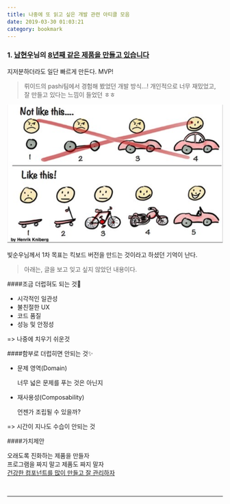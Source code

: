 ```yaml
---
title: 나중에 또 읽고 싶은 개발 관련 아티클 모음
date: 2019-03-30 01:03:21
category: bookmark
---
```


### 1. <u>남현우</u>님의 [8년째 같은 제품을 만들고 있습니다](https://speakerdeck.com/ridi/8nyeonjjae-gateun-jepumeul-mandeulgo-issseubnida)

지저분하더라도 일단 빠르게 만든다. MVP!
> 뤼이드의 pashi팀에서 경험해 봤었던 개발 방식...! 개인적으로 너무 재밌었고, 잘 만들고 있다는 느낌이 들었던 ㅎㅎ

![](./images/mvp.png)

빛순우님께서 1차 목표는 킥보드 버전을 만드는 것이라고 하셨던 기억이 난다.

> 아래는, 글을 보고 잊고 싶지 않았던 내용이다.

####조금 더럽혀도 되는 것💩
- 시각적인 일관성
- 불친절한 UX
- 코드 품질
- 성능 및 안정성

=> 나중에 치우기 쉬운것

####함부로 더럽히면 안되는 것✨
- 문제 영역(Domain)

  너무 넓은 문제를 푸는 것은 아닌지
  
- 재사용성(Composability)

  언젠가 조립될 수 있을까?
  
=> 시간이 지나도 수습이 안되는 것

####가치제안

오래도록 진화하는 제품을 만들자<br/>
프로그램을 짜지 말고 제품도 짜지 말자<br/>
<u>건강한 컴포넌트를 많이 만들고 잘 관리하자</u>

<br/>

----
